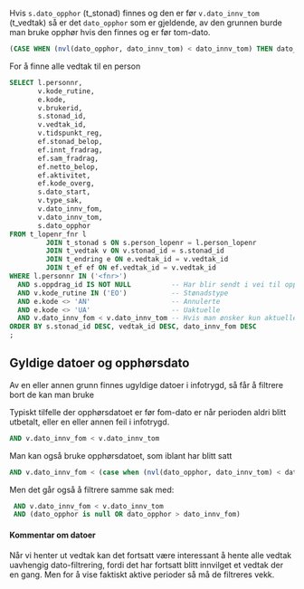 Hvis `s.dato_opphor` (t_stonad) finnes og den er før `v.dato_innv_tom` (t_vedtak) så er det `dato_opphor` som er gjeldende, av den grunnen burde man
bruke opphør hvis den finnes og er før tom-dato.

```sql
(CASE WHEN (nvl(dato_opphor, dato_innv_tom) < dato_innv_tom) THEN dato_opphor ELSE dato_innv_tom END) AS tom
```

For å finne alle vedtak til en person

```sql
SELECT l.personnr,
       v.kode_rutine,
       e.kode,
       v.brukerid,
       s.stonad_id,
       v.vedtak_id,
       v.tidspunkt_reg,
       ef.stonad_belop,
       ef.innt_fradrag,
       ef.sam_fradrag,
       ef.netto_belop,
       ef.aktivitet,
       ef.kode_overg,
       s.dato_start,
       v.type_sak,
       v.dato_innv_fom,
       v.dato_innv_tom,
       s.dato_opphor
FROM t_lopenr_fnr l
         JOIN t_stonad s ON s.person_lopenr = l.person_lopenr
         JOIN t_vedtak v ON v.stonad_id = s.stonad_id
         JOIN t_endring e ON e.vedtak_id = v.vedtak_id
         JOIN t_ef ef ON ef.vedtak_id = v.vedtak_id
WHERE l.personnr IN ('<fnr>')
  AND s.oppdrag_id IS NOT NULL          -- Har blir sendt i vei til oppdrag 
  AND v.kode_rutine IN ('EO')           -- Stønadstype
  AND e.kode <> 'AN'                    -- Annulerte
  AND e.kode <> 'UA'                    -- Uaktuelle
  AND v.dato_innv_fom < v.dato_innv_tom -- Hvis man ønsker kun aktuelle kan det være relevant å filtrere på opphørsdato og
ORDER BY s.stonad_id DESC, vedtak_id DESC, dato_innv_fom DESC
;
```

## Gyldige datoer og opphørsdato

Av en eller annen grunn finnes ugyldige datoer i infotrygd, så får å filtrere bort de kan man bruke

Typiskt tilfelle der opphørsdatoet er før fom-dato er når perioden aldri blitt utbetalt, eller en eller annen feil i infotrygd.

```sql
AND v.dato_innv_fom < v.dato_innv_tom
```

Man kan også bruke opphørsdatoet, som iblant har blitt satt

```sql
AND v.dato_innv_fom < (case when (nvl(dato_opphor, dato_innv_tom) < dato_innv_tom) then dato_opphor else dato_innv_tom end)
```

Men det går også å filtrere samme sak med:

```sql
 AND v.dato_innv_fom < v.dato_innv_tom
 AND (dato_opphor is null OR dato_opphor > dato_innv_fom)
```

#### Kommentar om datoer

Når vi henter ut vedtak kan det fortsatt være interessant å hente alle vedtak uavhengig dato-filtrering, fordi det har fortsatt
blitt innvilget et vedtak der en gang. Men for å vise faktiskt aktive perioder så må de filtreres vekk. 
